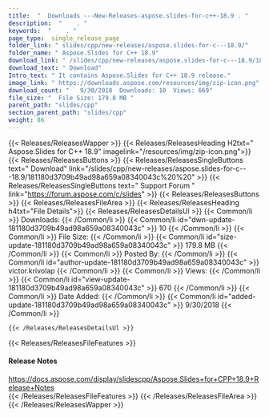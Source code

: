 ```yaml
---
title:  "  Downloads ---New-Releases-aspose.slides-for-c++-18.9 . " 
description:  "    . " 
keywords:  "    . " 
page_type:  single_release_page
folder_link: " slides/cpp/new-releases/aspose.slides-for-c---18.9/"
folder_name: " Aspose.Slides for C++ 18.9"
download_link: " /slides/cpp/new-releases/aspose.slides-for-c---18.9/181180d3709b49ad98a659a08340043c"
download_text: " Download"
Intro_text: " It contains Aspose.Slides for C++ 18.9 release."
image_link: " https://downloads.aspose.com/resources/img/zip-icon.png"
download_count: "   9/30/2018  Downloads: 10  Views: 669"
file_size: "  File Size: 179.8 MB "
parent_path: "slides/cpp"
section_parent_path: "slides/cpp"
weight: 86 
---
```


{{< Releases/ReleasesWapper >}}
  {{< Releases/ReleasesHeading H2txt=" Aspose.Slides for C++ 18.9" imagelink="/resources/img/zip-icon.png">}}
  {{< Releases/ReleasesButtons >}}
    {{< Releases/ReleasesSingleButtons text=" Download" link="/slides/cpp/new-releases/aspose.slides-for-c---18.9/181180d3709b49ad98a659a08340043c%20%20" >}}
    {{< Releases/ReleasesSingleButtons text=" Support Forum " link="https://forum.aspose.com/c/slides" >}}
  {{< Releases/ReleasesButtons >}}
  {{< Releases/ReleasesFileArea >}}
    {{< Releases/ReleasesHeading h4txt="File Details">}}
    {{< Releases/ReleasesDetailsUl >}}
            {{< Common/li  >}} Downloads: {{< /Common/li >}} 
      {{< Common/li id="dwn-update-181180d3709b49ad98a659a08340043c" >}} 10 {{< /Common/li >}} 
      {{< Common/li  >}} File Size: {{< /Common/li >}} 
      {{< Common/li id="size-update-181180d3709b49ad98a659a08340043c" >}} 179.8 MB {{< /Common/li >}} 
      {{< Common/li  >}} Posted By: {{< /Common/li >}} 
      {{< Common/li id="author-update-181180d3709b49ad98a659a08340043c" >}} victor.krivolap {{< /Common/li >}} 
      {{< Common/li  >}} Views: {{< /Common/li >}} 
      {{< Common/li id="view-update-181180d3709b49ad98a659a08340043c" >}} 670 {{< /Common/li >}} 
      {{< Common/li  >}} Date Added: {{< /Common/li >}} 
      {{< Common/li id="added-update-181180d3709b49ad98a659a08340043c" >}} 9/30/2018 {{< /Common/li >}} 

    {{< /Releases/ReleasesDetailsUl >}}

  {{< Releases/ReleasesFileFeatures >}}
      <h4>Release Notes</h4><div><a href="https://docs.aspose.com/display/slidescpp/Aspose.Slides+for+CPP+18.9+Release+Notes">https://docs.aspose.com/display/slidescpp/Aspose.Slides+for+CPP+18.9+Release+Notes</a></div>
  {{< /Releases/ReleasesFileFeatures >}}
 {{< /Releases/ReleasesFileArea >}}
{{< /Releases/ReleasesWapper >}}



